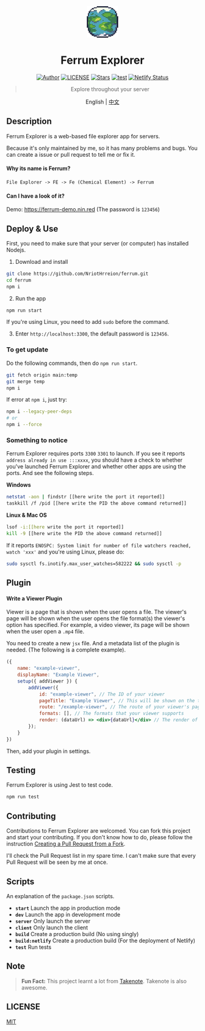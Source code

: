 <div align="center">

<img src="./public/logo.png" style="width:82px;image-rendering:pixelated;"/>

# Ferrum Explorer

[![Author](https://img.shields.io/badge/Author-NriotHrreion-red.svg "Author")](https://github.com/NriotHrreion)
[![LICENSE](https://img.shields.io/badge/license-MIT-green.svg "LICENSE")](./LICENSE)
[![Stars](https://img.shields.io/github/stars/NriotHrreion/ferrum.svg?label=Stars)](https://github.com/NriotHrreion/ferrum/stargazers)
[![test](https://img.shields.io/github/workflow/status/NriotHrreion/ferrum/Test%20&%20Deploy)](https://github.com/NriotHrreion/ferrum/actions/workflows/ci.yml)
[![Netlify Status](https://api.netlify.com/api/v1/badges/e6af7829-7b1c-47ed-bf14-deb2b2d9648a/deploy-status)](https://app.netlify.com/sites/resonant-kitsune-43a162/deploys)

> Explore throughout your server

English | [中文](./README-zh_CN.md)

</div>

## Description

Ferrum Explorer is a web-based file explorer app for servers.

Because it's only maintained by me, so it has many problems and bugs. You can create a issue or pull request to tell me or fix it.

#### Why its name is Ferrum?

```
File Explorer -> FE -> Fe (Chemical Element) -> Ferrum
```

#### Can I have a look of it?

Demo: https://ferrum-demo.nin.red (The password is `123456`)

## Deploy & Use

First, you need to make sure that your server (or computer) has installed Nodejs.

1. Download and install

```bash
git clone https://github.com/NriotHrreion/ferrum.git
cd ferrum
npm i
```

2. Run the app

```bash
npm run start
```

If you're using Linux, you need to add `sudo` before the command.

3. Enter `http://localhost:3300`, the default password is `123456`.

### To get update

Do the following commands, then do `npm run start`.

```bash
git fetch origin main:temp
git merge temp
npm i
```

If error at `npm i`, just try:

```bash
npm i --legacy-peer-deps
# or
npm i --force
```

### Something to notice

Ferrum Explorer requires ports `3300` `3301` to launch. If you see it reports `address already in use :::xxxx`, you should have a check to whether you've launched Ferrum Explorer and whether other apps are using the ports. And see the following steps.

**Windows**

```bash
netstat -aon | findstr [[here write the port it reported]]
taskkill /f /pid [[here write the PID the above command returned]]
```

**Linux & Mac OS**

```bash
lsof -i:[[here write the port it reported]]
kill -9 [[here write the PID the above command returned]]
```

If it reports `ENOSPC: System limit for number of file watchers reached, watch 'xxx'` and you're using Linux, please do:

```bash
sudo sysctl fs.inotify.max_user_watches=582222 && sudo sysctl -p
```

## Plugin

#### Write a Viewer Plugin

Viewer is a page that is shown when the user opens a file. The viewer's page will be shown when the user opens the file format(s) the viewer's option has specified. For example, a video viewer, its page will be shown when the user open a `.mp4` file.

You need to create a new `jsx` file. And a metadata list of the plugin is needed. (The following is a complete example).

```jsx
({
    name: "example-viewer",
    displayName: "Example Viewer",
    setup({ addViewer }) {
        addViewer({
            id: "example-viewer", // The ID of your viewer
            pageTitle: "Example Viewer", // This will be shown on the top of your viewer's page
            route: "/example-viewer", // The route of your viewer's page
            formats: [], // The formats that your viewer supports
            render: (dataUrl) => <div>{dataUrl}</div> // The render of your viewer (`dataUrl` is a base64 data url)
        });
    }
})
```

Then, add your plugin in settings.

## Testing

Ferrum Explorer is using Jest to test code.

```bash
npm run test
```

## Contributing

Contributions to Ferrum Explorer are welcomed. You can fork this project and start your contributing. If you don't know how to do, please follow the instruction [Creating a Pull Request from a Fork](https://help.github.com/en/github/collaborating-with-issues-and-pull-requests/creating-a-pull-request-from-a-fork).

I'll check the Pull Request list in my spare time. I can't make sure that every Pull Request will be seen by me at once.

## Scripts

An explanation of the `package.json` scripts.

- **`start`** Launch the app in production mode
- **`dev`** Launch the app in development mode
- **`server`** Only launch the server
- **`client`** Only launch the client
- **`build`** Create a production build (No using singly)
- **`build:netlify`** Create a production build (For the deployment of Netlify)
- **`test`** Run tests

## Note

> **Fun Fact:** This project learnt a lot from [Takenote](https://github.com/taniarascia/takenote). Takenote is also awesome.

## LICENSE

[MIT](./LICENSE)
